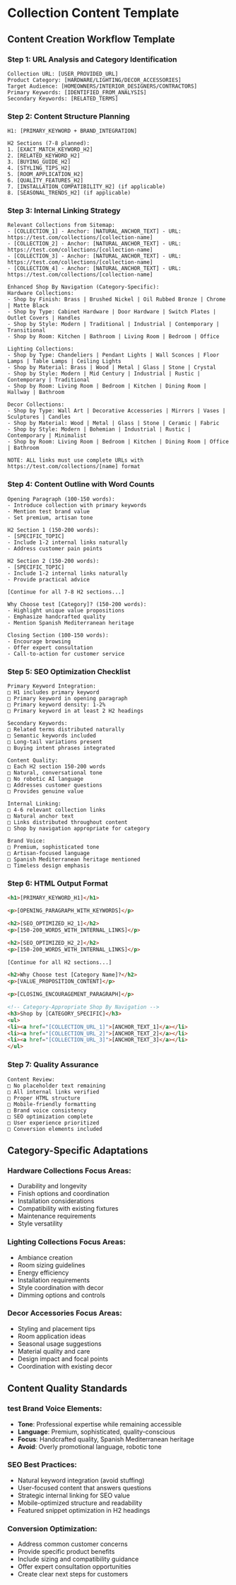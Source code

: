 # Collection Content Template

## Content Creation Workflow Template

### Step 1: URL Analysis and Category Identification
```
Collection URL: [USER_PROVIDED_URL]
Product Category: [HARDWARE/LIGHTING/DECOR_ACCESSORIES]
Target Audience: [HOMEOWNERS/INTERIOR_DESIGNERS/CONTRACTORS]
Primary Keywords: [IDENTIFIED_FROM_ANALYSIS]
Secondary Keywords: [RELATED_TERMS]
```

### Step 2: Content Structure Planning
```
H1: [PRIMARY_KEYWORD + BRAND_INTEGRATION]

H2 Sections (7-8 planned):
1. [EXACT_MATCH_KEYWORD_H2]
2. [RELATED_KEYWORD_H2]
3. [BUYING_GUIDE_H2]
4. [STYLING_TIPS_H2]
5. [ROOM_APPLICATION_H2]
6. [QUALITY_FEATURES_H2]
7. [INSTALLATION_COMPATIBILITY_H2] (if applicable)
8. [SEASONAL_TRENDS_H2] (if applicable)
```

### Step 3: Internal Linking Strategy
```
Relevant Collections from Sitemap:
- [COLLECTION_1] - Anchor: [NATURAL_ANCHOR_TEXT] - URL: https://test.com/collections/[collection-name]
- [COLLECTION_2] - Anchor: [NATURAL_ANCHOR_TEXT] - URL: https://test.com/collections/[collection-name]
- [COLLECTION_3] - Anchor: [NATURAL_ANCHOR_TEXT] - URL: https://test.com/collections/[collection-name]
- [COLLECTION_4] - Anchor: [NATURAL_ANCHOR_TEXT] - URL: https://test.com/collections/[collection-name]

Enhanced Shop By Navigation (Category-Specific):
Hardware Collections:
- Shop by Finish: Brass | Brushed Nickel | Oil Rubbed Bronze | Chrome | Matte Black
- Shop by Type: Cabinet Hardware | Door Hardware | Switch Plates | Outlet Covers | Handles
- Shop by Style: Modern | Traditional | Industrial | Contemporary | Transitional
- Shop by Room: Kitchen | Bathroom | Living Room | Bedroom | Office

Lighting Collections:
- Shop by Type: Chandeliers | Pendant Lights | Wall Sconces | Floor Lamps | Table Lamps | Ceiling Lights
- Shop by Material: Brass | Wood | Metal | Glass | Stone | Crystal
- Shop by Style: Modern | Mid Century | Industrial | Rustic | Contemporary | Traditional
- Shop by Room: Living Room | Bedroom | Kitchen | Dining Room | Hallway | Bathroom

Decor Collections:
- Shop by Type: Wall Art | Decorative Accessories | Mirrors | Vases | Sculptures | Candles
- Shop by Material: Wood | Metal | Glass | Stone | Ceramic | Fabric
- Shop by Style: Modern | Bohemian | Industrial | Rustic | Contemporary | Minimalist
- Shop by Room: Living Room | Bedroom | Kitchen | Dining Room | Office | Bathroom

NOTE: ALL links must use complete URLs with https://test.com/collections/[name] format
```

### Step 4: Content Outline with Word Counts
```
Opening Paragraph (100-150 words):
- Introduce collection with primary keywords
- Mention test brand value
- Set premium, artisan tone

H2 Section 1 (150-200 words):
- [SPECIFIC_TOPIC]
- Include 1-2 internal links naturally
- Address customer pain points

H2 Section 2 (150-200 words):
- [SPECIFIC_TOPIC]
- Include 1-2 internal links naturally
- Provide practical advice

[Continue for all 7-8 H2 sections...]

Why Choose test [Category]? (150-200 words):
- Highlight unique value propositions
- Emphasize handcrafted quality
- Mention Spanish Mediterranean heritage

Closing Section (100-150 words):
- Encourage browsing
- Offer expert consultation
- Call-to-action for customer service
```

### Step 5: SEO Optimization Checklist
```
Primary Keyword Integration:
□ H1 includes primary keyword
□ Primary keyword in opening paragraph
□ Primary keyword density: 1-2%
□ Primary keyword in at least 2 H2 headings

Secondary Keywords:
□ Related terms distributed naturally
□ Semantic keywords included
□ Long-tail variations present
□ Buying intent phrases integrated

Content Quality:
□ Each H2 section 150-200 words
□ Natural, conversational tone
□ No robotic AI language
□ Addresses customer questions
□ Provides genuine value

Internal Linking:
□ 4-6 relevant collection links
□ Natural anchor text
□ Links distributed throughout content
□ Shop by navigation appropriate for category

Brand Voice:
□ Premium, sophisticated tone
□ Artisan-focused language
□ Spanish Mediterranean heritage mentioned
□ Timeless design emphasis
```

### Step 6: HTML Output Format
```html
<h1>[PRIMARY_KEYWORD_H1]</h1>

<p>[OPENING_PARAGRAPH_WITH_KEYWORDS]</p>

<h2>[SEO_OPTIMIZED_H2_1]</h2>
<p>[150-200_WORDS_WITH_INTERNAL_LINKS]</p>

<h2>[SEO_OPTIMIZED_H2_2]</h2>
<p>[150-200_WORDS_WITH_INTERNAL_LINKS]</p>

[Continue for all H2 sections...]

<h2>Why Choose test [Category Name]?</h2>
<p>[VALUE_PROPOSITION_CONTENT]</p>

<p>[CLOSING_ENCOURAGEMENT_PARAGRAPH]</p>

<!-- Category-Appropriate Shop By Navigation -->
<h3>Shop by [CATEGORY_SPECIFIC]</h3>
<ul>
<li><a href="[COLLECTION_URL_1]">[ANCHOR_TEXT_1]</a></li>
<li><a href="[COLLECTION_URL_2]">[ANCHOR_TEXT_2]</a></li>
<li><a href="[COLLECTION_URL_3]">[ANCHOR_TEXT_3]</a></li>
</ul>
```

### Step 7: Quality Assurance
```
Content Review:
□ No placeholder text remaining
□ All internal links verified
□ Proper HTML structure
□ Mobile-friendly formatting
□ Brand voice consistency
□ SEO optimization complete
□ User experience prioritized
□ Conversion elements included
```

## Category-Specific Adaptations

### Hardware Collections Focus Areas:
- Durability and longevity
- Finish options and coordination
- Installation considerations
- Compatibility with existing fixtures
- Maintenance requirements
- Style versatility

### Lighting Collections Focus Areas:
- Ambiance creation
- Room sizing guidelines
- Energy efficiency
- Installation requirements
- Style coordination with decor
- Dimming options and controls

### Decor Accessories Focus Areas:
- Styling and placement tips
- Room application ideas
- Seasonal usage suggestions
- Material quality and care
- Design impact and focal points
- Coordination with existing decor

## Content Quality Standards

### test Brand Voice Elements:
- **Tone**: Professional expertise while remaining accessible
- **Language**: Premium, sophisticated, quality-conscious
- **Focus**: Handcrafted quality, Spanish Mediterranean heritage
- **Avoid**: Overly promotional language, robotic tone

### SEO Best Practices:
- Natural keyword integration (avoid stuffing)
- User-focused content that answers questions
- Strategic internal linking for SEO value
- Mobile-optimized structure and readability
- Featured snippet optimization in H2 headings

### Conversion Optimization:
- Address common customer concerns
- Provide specific product benefits
- Include sizing and compatibility guidance
- Offer expert consultation opportunities
- Create clear next steps for customers
